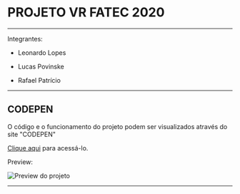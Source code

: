 # PROJETO VR FATEC 2020

---

Integrantes:

- Leonardo Lopes

- Lucas Povinske

- Rafael Patrício

---

## CODEPEN

O código e o funcionamento do projeto podem ser visualizados através do site "CODEPEN"

[Clique aqui](https://codepen.io/rpatricio/pen/gOPWXEJ) para acessá-lo.

Preview:

![Preview do projeto](preview.gif)

---
